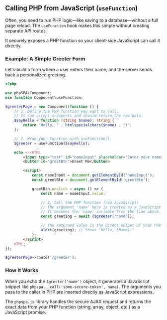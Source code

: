 ## Calling PHP from JavaScript (`useFunction`)

Often, you need to run PHP logic—like saving to a database—without a full page reload. The `useFunction` hook makes this simple without creating separate API routes.

It securely exposes a PHP function so your client-side JavaScript can call it directly.

### Example: A Simple Greeter Form

Let's build a form where a user enters their name, and the server sends back a personalized greeting.

```php
<?php

use phpSPA\Component;
use function Component\useFunction;

$greeterPage = new Component(function () {
    // 1. Define the PHP function you want to call.
    // It can accept arguments and should return the raw data.
    $sayHello = function (string $name): string {
        return "Hello, " . htmlspecialchars($name) . "!";
    };

    // 2. Wrap your function with useFunction().
    $greeter = useFunction($sayHello);

    echo <<<HTML
        <input type="text" id="nameInput" placeholder="Enter your name">
        <button id="greetBtn">Greet Me</button>

        <script>
            const nameInput = document.getElementById('nameInput');
            const greetBtn = document.getElementById('greetBtn');

            greetBtn.onclick = async () => {
                const name = nameInput.value;

                // 3. Call the PHP function from JavaScript!
                // The argument 'name' here is treated as a JavaScript expression.
                // It becomes the 'name' variable from the line above.
                const greeting = await {$greeter('name')};

                // The returned value is the direct output of your PHP function.
                alert(greeting); // Shows "Hello, [Name]!"
            };
        </script>
    HTML;
});

$greeterPage->route('/greeter');
```

### How It Works

When you echo the `$greeter('name')` object, it generates a JavaScript snippet like `phpspa.__call('some-secure-token', name)`. The arguments you pass to the caller in PHP are inserted directly as JavaScript expressions.

The `phpspa.js` library handles the secure AJAX request and returns the exact data from your PHP function (string, array, object, etc.) as a JavaScript promise.
